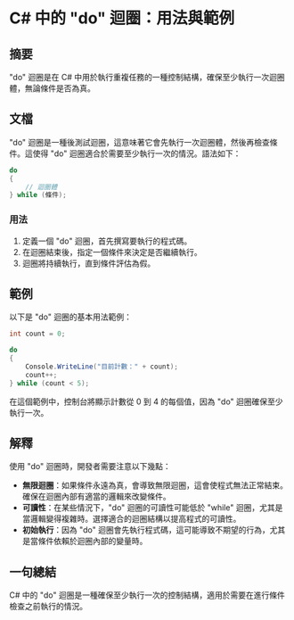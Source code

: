 <!--
Meta Description: # C# 中的 "do" 迴圈：用法與範例 ## 摘要 "do" 迴圈是在 C# 中用於執行重複任務的一種控制結構，確保至少執行一次迴圈體，無論條件是否為真。 ## 文檔 "do" 迴圈是一種後測試迴圈，這意味著它會先執行一次迴圈體，然後再檢查條件。這使得 "do" 迴圈適合於需要至少執行一次的情況...
Meta Keywords: count, while, csharp, 用法與範例, 迴圈是在
-->

# C# 中的 "do" 迴圈：用法與範例

## 摘要
"do" 迴圈是在 C# 中用於執行重複任務的一種控制結構，確保至少執行一次迴圈體，無論條件是否為真。

## 文檔
"do" 迴圈是一種後測試迴圈，這意味著它會先執行一次迴圈體，然後再檢查條件。這使得 "do" 迴圈適合於需要至少執行一次的情況。語法如下：

```csharp
do
{
    // 迴圈體
} while (條件);
```

### 用法
1. 定義一個 "do" 迴圈，首先撰寫要執行的程式碼。
2. 在迴圈結束後，指定一個條件來決定是否繼續執行。
3. 迴圈將持續執行，直到條件評估為假。

## 範例
以下是 "do" 迴圈的基本用法範例：

```csharp
int count = 0;

do
{
    Console.WriteLine("目前計數：" + count);
    count++;
} while (count < 5);
```

在這個範例中，控制台將顯示計數從 0 到 4 的每個值，因為 "do" 迴圈確保至少執行一次。

## 解釋
使用 "do" 迴圈時，開發者需要注意以下幾點：

- **無限迴圈**：如果條件永遠為真，會導致無限迴圈，這會使程式無法正常結束。確保在迴圈內部有適當的邏輯來改變條件。
- **可讀性**：在某些情況下，"do" 迴圈的可讀性可能低於 "while" 迴圈，尤其是當邏輯變得複雜時。選擇適合的迴圈結構以提高程式的可讀性。
- **初始執行**：因為 "do" 迴圈會先執行程式碼，這可能導致不期望的行為，尤其是當條件依賴於迴圈內部的變量時。

## 一句總結
C# 中的 "do" 迴圈是一種確保至少執行一次的控制結構，適用於需要在進行條件檢查之前執行的情況。
